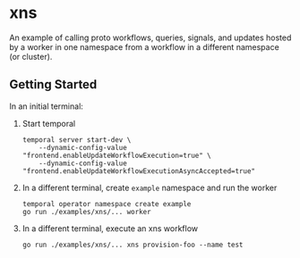 # xns

An example of calling proto workflows, queries, signals, and updates hosted by a worker in one namespace from a workflow in a different namespace (or cluster).

## Getting Started

In an initial terminal:

1. Start temporal
    ```shell
    temporal server start-dev \
        --dynamic-config-value "frontend.enableUpdateWorkflowExecution=true" \
        --dynamic-config-value "frontend.enableUpdateWorkflowExecutionAsyncAccepted=true"
    ```
2. In a different terminal, create `example` namespace and run the worker
    ```shell
    temporal operator namespace create example
    go run ./examples/xns/... worker
    ```
3. In a different terminal, execute an xns workflow
    ```shell
    go run ./examples/xns/... xns provision-foo --name test
    ```

